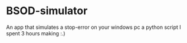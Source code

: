 # BSOD-simulator
An app that simulates a stop-error on your windows pc
a python script I spent 3 hours making :.)

